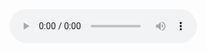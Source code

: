 <audio controls>
  <source src="ulang%20tahun.mp3" type="audio/mpeg">
  Your browser does not support the audio element.
</audio>
